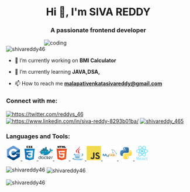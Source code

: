 <h1 align="center">Hi 👋, I'm SIVA REDDY</h1>
<h3 align="center">A passionate frontend developer</h3>

<img align="right" alt="coding" width="400" src="https://encrypted-tbn0.gstatic.com/images?q=tbn:ANd9GcSfdeSUDzBi_z30GmFOFkhsxLMgpuZ3rAcOFHFQCJXmZBhIe3eo37jWoD2Uw2SPW43gy34&usqp=CAU">

<p align="left"> <img src="https://komarev.com/ghpvc/?username=shivareddy46&label=Profile%20views&color=0e75b6&style=flat" alt="shivareddy46" /> </p>

- 🔭 I’m currently working on **BMI Calculator**

- 🌱 I’m currently learning **JAVA,DSA,**

- 📫 How to reach me **malapativenkatasivareddy@gmail.com**

<h3 align="left">Connect with me:</h3>
<p align="left">
<a href="https://twitter.com/https://twitter.com/reddys_46" target="blank"><img align="center" src="https://raw.githubusercontent.com/rahuldkjain/github-profile-readme-generator/master/src/images/icons/Social/twitter.svg" alt="https://twitter.com/reddys_46" height="30" width="40" /></a>
<a href="https://linkedin.com/in/https://www.linkedin.com/in/siva-reddy-8293b01ba/" target="blank"><img align="center" src="https://raw.githubusercontent.com/rahuldkjain/github-profile-readme-generator/master/src/images/icons/Social/linked-in-alt.svg" alt="https://www.linkedin.com/in/siva-reddy-8293b01ba/" height="30" width="40" /></a>
<a href="https://instagram.com/shivareddy_465" target="blank"><img align="center" src="https://raw.githubusercontent.com/rahuldkjain/github-profile-readme-generator/master/src/images/icons/Social/instagram.svg" alt="shivareddy_465" height="30" width="40" /></a>
</p>

<h3 align="left">Languages and Tools:</h3>
<p align="left"> <a href="https://www.w3schools.com/cpp/" target="_blank" rel="noreferrer"> <img src="https://raw.githubusercontent.com/devicons/devicon/master/icons/cplusplus/cplusplus-original.svg" alt="cplusplus" width="40" height="40"/> </a> <a href="https://www.w3schools.com/css/" target="_blank" rel="noreferrer"> <img src="https://raw.githubusercontent.com/devicons/devicon/master/icons/css3/css3-original-wordmark.svg" alt="css3" width="40" height="40"/> </a> <a href="https://www.docker.com/" target="_blank" rel="noreferrer"> <img src="https://raw.githubusercontent.com/devicons/devicon/master/icons/docker/docker-original-wordmark.svg" alt="docker" width="40" height="40"/> </a> <a href="https://www.w3.org/html/" target="_blank" rel="noreferrer"> <img src="https://raw.githubusercontent.com/devicons/devicon/master/icons/html5/html5-original-wordmark.svg" alt="html5" width="40" height="40"/> </a> <a href="https://www.java.com" target="_blank" rel="noreferrer"> <img src="https://raw.githubusercontent.com/devicons/devicon/master/icons/java/java-original.svg" alt="java" width="40" height="40"/> </a> <a href="https://developer.mozilla.org/en-US/docs/Web/JavaScript" target="_blank" rel="noreferrer"> <img src="https://raw.githubusercontent.com/devicons/devicon/master/icons/javascript/javascript-original.svg" alt="javascript" width="40" height="40"/> </a> <a href="https://www.mysql.com/" target="_blank" rel="noreferrer"> <img src="https://raw.githubusercontent.com/devicons/devicon/master/icons/mysql/mysql-original-wordmark.svg" alt="mysql" width="40" height="40"/> </a> <a href="https://www.python.org" target="_blank" rel="noreferrer"> <img src="https://raw.githubusercontent.com/devicons/devicon/master/icons/python/python-original.svg" alt="python" width="40" height="40"/> </a> <a href="https://reactjs.org/" target="_blank" rel="noreferrer"> <img src="https://raw.githubusercontent.com/devicons/devicon/master/icons/react/react-original-wordmark.svg" alt="react" width="40" height="40"/> </a> </p>

<p><img align="left" src="https://github-readme-stats.vercel.app/api/top-langs?username=shivareddy46&show_icons=true&locale=en&layout=compact" alt="shivareddy46" /></p>

<p>&nbsp;<img align="center" src="https://github-readme-stats.vercel.app/api?username=shivareddy46&show_icons=true&locale=en" alt="shivareddy46" /></p>

<p><img align="center" src="https://github-readme-streak-stats.herokuapp.com/?user=shivareddy46&" alt="shivareddy46" /></p>
